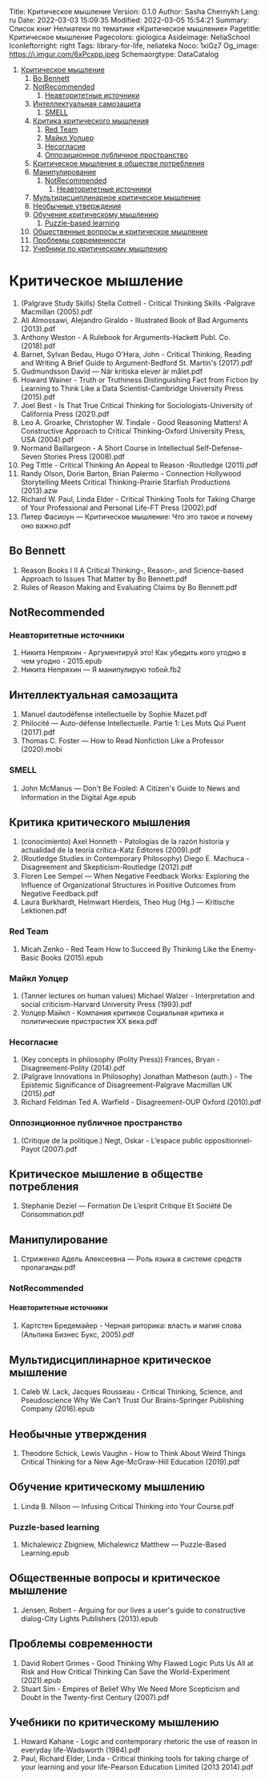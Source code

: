 Title: Критическое мышление
Version: 0.1.0
Author: Sasha Chernykh
Lang: ru
Date: 2022-03-03 15:09:35
Modified: 2022-03-05 15:54:21
Summary: Список книг Нелиатеки по тематике «Критическое мышление»
Pagetitle: Критическое мышление
Pagecolors: giologica
Asideimage: NeliaSchool
Iconleftorright: right
Tags: library-for-life, neliateka
Noco: 1xiGz7
Og_image: https://i.imgur.com/6xPcxpp.jpeg
Schemaorgtype: DataCatalog

<!-- MarkdownTOC -->

1. [Критическое мышление](#Критическое-мышление)
	1. [Bo Bennett](#Bo-Bennett)
	1. [NotRecommended](#NotRecommended)
		1. [Неавторитетные источники](#Неавторитетные-источники)
	1. [Интеллектуальная самозащита](#Интеллектуальная-самозащита)
		1. [SMELL](#SMELL)
	1. [Критика критического мышления](#Критика-критического-мышления)
		1. [Red Team](#Red-Team)
		1. [Майкл Уолцер](#Майкл-Уолцер)
		1. [Несогласие](#Несогласие)
		1. [Оппозиционное публичное пространство](#Оппозиционное-публичное-пространство)
	1. [Критическое мышление в обществе потребления](#Критическое-мышление-в-обществе-потребления)
	1. [Манипулирование](#Манипулирование)
		1. [NotRecommended](#NotRecommended-1)
			1. [Неавторитетные источники](#Неавторитетные-источники-1)
	1. [Мультидисциплинарное критическое мышление](#Мультидисциплинарное-критическое-мышление)
	1. [Необычные утверждения](#Необычные-утверждения)
	1. [Обучение критическому мышлению](#Обучение-критическому-мышлению)
		1. [Puzzle-based learning](#Puzzle-based-learning)
	1. [Общественные вопросы и критическое мышление](#Общественные-вопросы-и-критическое-мышление)
	1. [Проблемы современности](#Проблемы-современности)
	1. [Учебники по критическому мышлению](#Учебники-по-критическому-мышлению)

<!-- /MarkdownTOC -->

<a id="Критическое-мышление"></a>
# Критическое мышление

1. (Palgrave Study Skills) Stella Cottrell - Critical Thinking Skills -Palgrave Macmillan (2005).pdf
1. Ali Almossawi, Alejandro Giraldo - Illustrated Book of Bad Arguments (2013).pdf
1. Anthony Weston - A Rulebook for Arguments-Hackett Publ. Co. (2018).pdf
1. Barnet, Sylvan Bedau, Hugo O'Hara, John - Critical Thinking, Reading and Writing A Brief Guide to Argument-Bedford St. Martin's (2017).pdf
1. Gudmundsson David — När kritiska elever är målet.pdf
1. Howard Wainer - Truth or Truthiness Distinguishing Fact from Fiction by Learning to Think Like a Data Scientist-Cambridge University Press (2015).pdf
1. Joel Best - Is That True Critical Thinking for Sociologists-University of California Press (2021).pdf
1. Leo A. Groarke, Christopher W. Tindale - Good Reasoning Matters! A Constructive Approach to Critical Thinking-Oxford University Press, USA (2004).pdf
1. Normand Baillargeon - A Short Course in Intellectual Self-Defense-Seven Stories Press (2008).pdf
1. Peg Tittle - Critical Thinking An Appeal to Reason -Routledge (2011).pdf
1. Randy Olson, Dorie Barton, Brian Palermo - Connection Hollywood Storytelling Meets Critical Thinking-Prairie Starfish Productions (2013).azw
1. Richard W. Paul, Linda Elder - Critical Thinking Tools for Taking Charge of Your Professional and Personal Life-FT Press (2002).pdf
1. Питер Фасиоун — Критическое мышление꞉ Что это такое и почему оно важно.pdf

<a id="Bo-Bennett"></a>
## Bo Bennett

1. Reason Books I II A Critical Thinking-, Reason-, and Science-based Approach to Issues That Matter by Bo Bennett.pdf
1. Rules of Reason Making and Evaluating Claims by Bo Bennett.pdf

<a id="NotRecommended"></a>
## NotRecommended

<a id="Неавторитетные-источники"></a>
### Неавторитетные источники

1. Никита Непряхин - Аргументируй это! Как убедить кого угодно в чем угодно - 2015.epub
1. Никита Непряхин — Я манипулирую тобой.fb2

<a id="Интеллектуальная-самозащита"></a>
## Интеллектуальная самозащита

1. Manuel dautodéfense intellectuelle by Sophie Mazet.pdf
1. Philocité — Auto-défense Intellectuelle. Partie 1꞉ Les Mots Qui Puent (2017).pdf
1. Thomas C. Foster — How to Read Nonfiction Like a Professor (2020).mobi

<a id="SMELL"></a>
### SMELL

1. John McManus — Don't Be Fooled꞉ A Citizen's Guide to News and Information in the Digital Age.epub

<a id="Критика-критического-мышления"></a>
## Критика критического мышления

1. (conocimiento) Axel Honneth - Patologías de la razón historia y actualidad de la teoría crítica-Katz Editores (2009).pdf
1. (Routledge Studies in Contemporary Philosophy) Diego E. Machuca - Disagreement and Skepticism-Routledge (2012).pdf
1. Floren Lee Sempel — When Negative Feedback Works꞉ Exploring the Influence of Organizational Structures in Positive Outcomes from Negative Feedback.pdf
1. Laura Burkhardt, Helmwart Hierdeis, Theo Hug (Hg.) — Kritische Lektionen.pdf

<a id="Red-Team"></a>
### Red Team

1. Micah Zenko - Red Team How to Succeed By Thinking Like the Enemy-Basic Books (2015).epub

<a id="Майкл-Уолцер"></a>
### Майкл Уолцер

1. (Tanner lectures on human values) Michael Walzer - Interpretation and social criticism-Harvard University Press (1993).pdf
1. Уолцер Майкл - Компания критиков Социальная критика и политические пристрастия XX века.pdf

<a id="Несогласие"></a>
### Несогласие

1. (Key concepts in philosophy (Polity Press)) Frances, Bryan - Disagreement-Polity (2014).pdf
1. (Palgrave Innovations in Philosophy) Jonathan Matheson (auth.) - The Epistemic Significance of Disagreement-Palgrave Macmillan UK (2015).pdf
1. Richard Feldman Ted A. Warfield - Disagreement-OUP Oxford (2010).pdf

<a id="Оппозиционное-публичное-пространство"></a>
### Оппозиционное публичное пространство

1. (Critique de la politique.) Negt, Oskar - L’espace public oppositionnel-Payot (2007).pdf

<a id="Критическое-мышление-в-обществе-потребления"></a>
## Критическое мышление в обществе потребления

1. Stephanie Deziel — Formation De L’esprit Critique Et Société De Consommation.pdf

<a id="Манипулирование"></a>
## Манипулирование

1. Стриженко Адель Алексеевна — Роль языка в системе средств пропаганды.pdf

<a id="NotRecommended-1"></a>
### NotRecommended

<a id="Неавторитетные-источники-1"></a>
#### Неавторитетные источники

1. Картстен Бредемайер - Черная риторика꞉ власть и магия слова (Альпина Бизнес Букс, 2005).pdf

<a id="Мультидисциплинарное-критическое-мышление"></a>
## Мультидисциплинарное критическое мышление

1. Caleb W. Lack, Jacques Rousseau - Critical Thinking, Science, and Pseudoscience Why We Can’t Trust Our Brains-Springer Publishing Company (2016).epub

<a id="Необычные-утверждения"></a>
## Необычные утверждения

1. Theodore Schick, Lewis Vaughn - How to Think About Weird Things Critical Thinking for a New Age-McGraw-Hill Education (2019).pdf

<a id="Обучение-критическому-мышлению"></a>
## Обучение критическому мышлению

1. Linda B. Nilson — Infusing Critical Thinking into Your Course.pdf

<a id="Puzzle-based-learning"></a>
### Puzzle-based learning

1. Michalewicz Zbigniew, Michalewicz Matthew — Puzzle-Based Learning.epub

<a id="Общественные-вопросы-и-критическое-мышление"></a>
## Общественные вопросы и критическое мышление

1. Jensen, Robert - Arguing for our lives a user's guide to constructive dialog-City Lights Publishers (2013).epub

<a id="Проблемы-современности"></a>
## Проблемы современности

1. David Robert Grimes - Good Thinking Why Flawed Logic Puts Us All at Risk and How Critical Thinking Can Save the World-Experiment (2021).epub
1. Stuart Sim - Empires of Belief Why We Need More Scepticism and Doubt in the Twenty-first Century (2007).pdf

<a id="Учебники-по-критическому-мышлению"></a>
## Учебники по критическому мышлению

1. Howard Kahane - Logic and contemporary rhetoric the use of reason in everyday life-Wadsworth (1984).pdf
1. Paul, Richard Elder, Linda - Critical thinking tools for taking charge of your learning and your life-Pearson Education Limited (2013 2014).pdf
